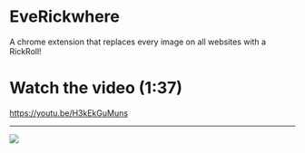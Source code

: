 # EveRickwhere

A chrome extension that replaces every image on all websites with a RickRoll!

# Watch the video (1:37)
https://youtu.be/H3kEkGuMuns

---

[![](https://user-images.githubusercontent.com/67495678/208467767-bd94838b-e768-455f-b849-a89fb4a4af73.png)](https://youtu.be/H3kEkGuMuns)
